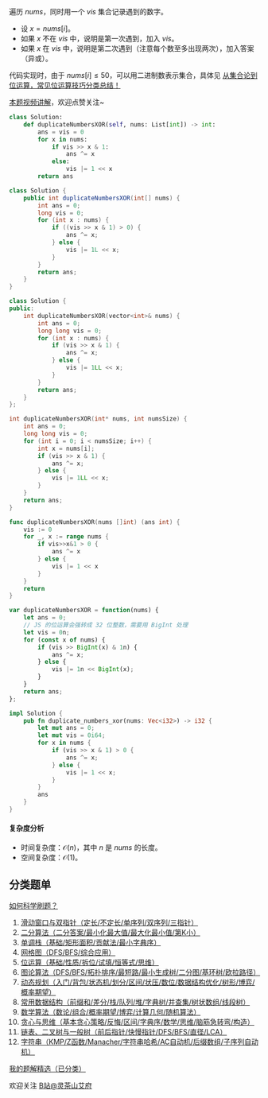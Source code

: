 遍历 $\textit{nums}$，同时用一个 $\textit{vis}$ 集合记录遇到的数字。

- 设 $x=\textit{nums}[i]$。
- 如果 $x$ 不在 $\textit{vis}$ 中，说明是第一次遇到，加入 $\textit{vis}$。
- 如果 $x$ 在 $\textit{vis}$ 中，说明是第二次遇到（注意每个数至多出现两次），加入答案（异或）。

代码实现时，由于 $\textit{nums}[i]\le 50$，可以用二进制数表示集合，具体见 [从集合论到位运算，常见位运算技巧分类总结！](https://leetcode.cn/circle/discuss/CaOJ45/)

[本题视频讲解](https://www.bilibili.com/video/BV1SU411d7wj/)，欢迎点赞关注~

```py [sol-Python3]
class Solution:
    def duplicateNumbersXOR(self, nums: List[int]) -> int:
        ans = vis = 0
        for x in nums:
            if vis >> x & 1:
                ans ^= x
            else:
                vis |= 1 << x
        return ans
```

```java [sol-Java]
class Solution {
    public int duplicateNumbersXOR(int[] nums) {
        int ans = 0;
        long vis = 0;
        for (int x : nums) {
            if ((vis >> x & 1) > 0) {
                ans ^= x;
            } else {
                vis |= 1L << x;
            }
        }
        return ans;
    }
}
```

```cpp [sol-C++]
class Solution {
public:
    int duplicateNumbersXOR(vector<int>& nums) {
        int ans = 0;
        long long vis = 0;
        for (int x : nums) {
            if (vis >> x & 1) {
                ans ^= x;
            } else {
                vis |= 1LL << x;
            }
        }
        return ans;
    }
};
```

```c [sol-C]
int duplicateNumbersXOR(int* nums, int numsSize) {
    int ans = 0;
    long long vis = 0;
    for (int i = 0; i < numsSize; i++) {
        int x = nums[i];
        if (vis >> x & 1) {
            ans ^= x;
        } else {
            vis |= 1LL << x;
        }
    }
    return ans;
}
```

```go [sol-Go]
func duplicateNumbersXOR(nums []int) (ans int) {
	vis := 0
	for _, x := range nums {
		if vis>>x&1 > 0 {
			ans ^= x
		} else {
			vis |= 1 << x
		}
	}
	return
}
```

```js [sol-JavaScript]
var duplicateNumbersXOR = function(nums) {
    let ans = 0;
    // JS 的位运算会强转成 32 位整数，需要用 BigInt 处理
    let vis = 0n;
    for (const x of nums) {
        if (vis >> BigInt(x) & 1n) {
            ans ^= x;
        } else {
            vis |= 1n << BigInt(x);
        }
    }
    return ans;
};
```

```rust [sol-Rust]
impl Solution {
    pub fn duplicate_numbers_xor(nums: Vec<i32>) -> i32 {
        let mut ans = 0;
        let mut vis = 0i64;
        for x in nums {
            if (vis >> x & 1) > 0 {
                ans ^= x;
            } else {
                vis |= 1 << x;
            }
        }
        ans
    }
}
```

#### 复杂度分析

- 时间复杂度：$\mathcal{O}(n)$，其中 $n$ 是 $\textit{nums}$ 的长度。
- 空间复杂度：$\mathcal{O}(1)$。

## 分类题单

[如何科学刷题？](https://leetcode.cn/circle/discuss/RvFUtj/)

1. [滑动窗口与双指针（定长/不定长/单序列/双序列/三指针）](https://leetcode.cn/circle/discuss/0viNMK/)
2. [二分算法（二分答案/最小化最大值/最大化最小值/第K小）](https://leetcode.cn/circle/discuss/SqopEo/)
3. [单调栈（基础/矩形面积/贡献法/最小字典序）](https://leetcode.cn/circle/discuss/9oZFK9/)
4. [网格图（DFS/BFS/综合应用）](https://leetcode.cn/circle/discuss/YiXPXW/)
5. [位运算（基础/性质/拆位/试填/恒等式/思维）](https://leetcode.cn/circle/discuss/dHn9Vk/)
6. [图论算法（DFS/BFS/拓扑排序/最短路/最小生成树/二分图/基环树/欧拉路径）](https://leetcode.cn/circle/discuss/01LUak/)
7. [动态规划（入门/背包/状态机/划分/区间/状压/数位/数据结构优化/树形/博弈/概率期望）](https://leetcode.cn/circle/discuss/tXLS3i/)
8. [常用数据结构（前缀和/差分/栈/队列/堆/字典树/并查集/树状数组/线段树）](https://leetcode.cn/circle/discuss/mOr1u6/)
9. [数学算法（数论/组合/概率期望/博弈/计算几何/随机算法）](https://leetcode.cn/circle/discuss/IYT3ss/)
10. [贪心与思维（基本贪心策略/反悔/区间/字典序/数学/思维/脑筋急转弯/构造）](https://leetcode.cn/circle/discuss/g6KTKL/)
11. [链表、二叉树与一般树（前后指针/快慢指针/DFS/BFS/直径/LCA）](https://leetcode.cn/circle/discuss/K0n2gO/)
12. [字符串（KMP/Z函数/Manacher/字符串哈希/AC自动机/后缀数组/子序列自动机）](https://leetcode.cn/circle/discuss/SJFwQI/)

[我的题解精选（已分类）](https://github.com/EndlessCheng/codeforces-go/blob/master/leetcode/SOLUTIONS.md)

欢迎关注 [B站@灵茶山艾府](https://space.bilibili.com/206214)
